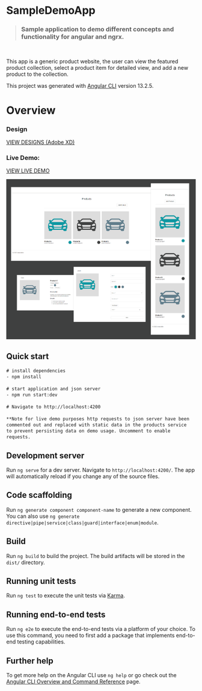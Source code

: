 # SampleDemoApp

> ### Sample application to demo different concepts and functionality for angular and ngrx.

<br>
<p>
This app is a generic product website, the user can view the featured product collection, select a product item for detailed view, and add a new product to the collection.
</p>

This project was generated with [Angular CLI](https://github.com/angular/angular-cli) version 13.2.5.

# Overview

### **Design**

<a href="https://xd.adobe.com/view/13fab039-c1c2-4297-bd21-5488a9ebd219-46a9/grid">VIEW DESIGNS (Adobe XD)</a>

### **Live Demo**:

<a href="https://ianacodev.github.io/sample-demo-app" target="_blank">VIEW LIVE DEMO</a>

<img src="./src/assets/website-images/website-promo-min.png">

## Quick start

```
# install dependencies
- npm install

# start application and json server
- npm run start:dev

# Navigate to http://localhost:4200

**Note for live demo purposes http requests to json server have been
commented out and replaced with static data in the products service
to prevent persisting data on demo usage. Uncomment to enable requests.
```

## Development server

Run `ng serve` for a dev server. Navigate to `http://localhost:4200/`. The app will automatically reload if you change any of the source files.

## Code scaffolding

Run `ng generate component component-name` to generate a new component. You can also use `ng generate directive|pipe|service|class|guard|interface|enum|module`.

## Build

Run `ng build` to build the project. The build artifacts will be stored in the `dist/` directory.

## Running unit tests

Run `ng test` to execute the unit tests via [Karma](https://karma-runner.github.io).

## Running end-to-end tests

Run `ng e2e` to execute the end-to-end tests via a platform of your choice. To use this command, you need to first add a package that implements end-to-end testing capabilities.

## Further help

To get more help on the Angular CLI use `ng help` or go check out the [Angular CLI Overview and Command Reference](https://angular.io/cli) page.
